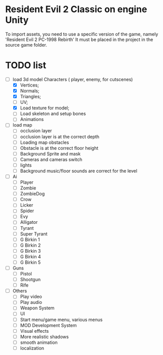 # Resident Evil 2 Classic on engine Unity

To import assets, you need to use a specific version of the game, namely 'Resident Evil 2 PC-1998 Rebirth'
It must be placed in the project in the source game folder.

# TODO list

* [ ] load 3d model Characters ( player, enemy, for cutscenes)
  * [x] Vertices;
  * [x] Normals;
  * [x] Triangles;
  * [ ] UV;
  * [x] Load texture for model;
  * [ ] Load skeleton and setup bones
  * [ ] Animations
* [ ] load map
  * [ ] occlusion layer
  * [ ] occlusion layer is at the correct depth
  * [ ] Loading map obstacles
  * [ ] Obstacle is at the correct floor height
  * [ ] Background Sprite and mask
  * [ ] Cameras and cameras switch
  * [ ] lights
  * [ ] Background music/floor sounds are correct for  the level
* [ ] Ai
  * [ ] Player
  * [ ] Zombie
  * [ ] ZombieDog
  * [ ] Crow
  * [ ] Licker
  * [ ] Spider
  * [ ] Evy
  * [ ] Alligator
  * [ ] Tyrant
  * [ ] Super Tyrant
  * [ ] G Birkin 1
  * [ ] G Birkin 2
  * [ ] G Birkin 3
  * [ ] G Birkin 4
  * [ ] G Birkin 5
* [ ] Guns
  * [ ] Pistol
  * [ ] Shootgun
  * [ ] Rife
* [ ] Others
  * [ ] Play video
  * [ ] Play audio
  * [ ] Weapon System
  * [ ] UI
  * [ ] Start menu/game menu, various menus
  * [ ] MOD Development System
  * [ ] Visual effects
  * [ ] More realistic shadows
  * [ ] smooth animation
  * [ ] localization
